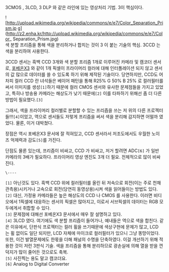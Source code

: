 3CMOS , 3LCD, 3 DLP 와 같은 라인에 있는 영상처리 기법. 3이 핵심이다.  

![http://upload.wikimedia.org/wikipedia/commons/e/e7/Color_Separation_Prism.jp
g](http://z2.enha.kr/http://upload.wikimedia.org/wikipedia/commons/e/e7/Color_
Separation_Prism.jpg)  
색 분할 프리즘을 통해 색을 분리하거나 합치는 것이 3 이 붙는 기술의 핵심. 3CCD 는 색을 분리하여 사용한다.

3CCD 센서는 흑백 CCD 3개와 색 분할 프리즘 1개로 이루어진 카메라 및 캠코더 센서로,
[포베온X3](%ED%8F%AC%EB%B2%A0%EC%98%A8X3.md) 와 같이 1개 픽셀이 프라이머리 컬러에 대해 인터폴레이션
되지 않고 센서의 값 많으로 데이터를 쓸 수 있도록 하기 위해 제작된 기술이다. 당연하지만, CCD도 어차피 컬러 CCD 란 녀석들은 베이어
패턴을 통해 R25% G 50% B 25% 로 컬러필터를 써서 이미지를 생성`[1]`하기 때문에 컬러 CMOS 센서와 유사한 문제점들을
가지고 있었고, 특히나 방송용 카메라는 해상도가 낮기 때문에`[2]` 이를 타파하기 위해선 좀 더 다른 방법이 필요했다.`[3]`

그래서, 색을 프라이머리 컬러별로 분할할 수 있는 프리즘을 쓰는 저 위의 다른 프로젝터들!!!`[4]`이었고, 역으로 센서들도 저렇게
프리즘을 써서 색을 분리해 감지하면 어떨까 였었다. 물론, 이거 대박쳤다.

장점은 역시 포베온X3 문서에 잘 적혀있고, CCD 센서라서 저조도에서도 우월한 노이즈 억제력과 감도`[5]`를 가진다.

단점도 물론 있는데, 프리즘이 비싸고, CCD 가 비싸고, 저거 할려면 ADC`[6]` 가 일반 카메라의 3배가 필요하다. 프라이머리 영상
엔진도 3개 더 필요. 전체적으로 많이 비싸진다.

`\----`

`[1]` 아닌것도 있다. 흑백 CCD 위에 컬러필터를 올린 뒤 저속으로 회전(이는 주로 천채관측용)시키거나 고속으로 회전(당연히
동영상용)시켜 색을 읽어들이는 방법도 있다.  
`[2]` 대신, 가정용 카메라들은 높은 해상도의 CCD 나 CMOS 를 사용한다. 이러면 비디오에서 1픽셀에 대응하는 센서의 픽셀은
많아지고, 이로서 서브픽셀의 데이터는 RGB 모두에게서 취합할 수 있다.  
`[3]` 문제점에 대해선 포베온X3 문서에서 매우 잘 설명하고 있다.  
`[4]` 3LCD 였다. 여기에도 색 분할 프리즘이 들어가나, 예내들은 역으로 색을 합친다. 같은 이유에서, 단판식 프로젝터는 컬러 휠을
쓰기때문에 색상구현에 문제가 많고, LCD 는 휠 없이도 일단 되지만, LCD 자체에 마이크로 컬러필터가 있으니 그냥 똥망이었다. 또한,
이건 발열문제에도 한몫을 더해 패널의 수명을 단축하였다. 이걸 개선하기 위해 적용한 것이 저런 3판식 기술. 색을 프리즘을 통해 분리하므로
광손실에 의해 열을 받을 껀덕지가 많이 줄어든 것으로도 축복.  
`[5]` 사진찍는 용도 말고 캠코더요.  
`[6]` Analog to Digital Converter


